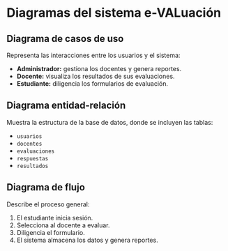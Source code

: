 # Diagramas del sistema e-VALuación

## Diagrama de casos de uso
Representa las interacciones entre los usuarios y el sistema:

- **Administrador:** gestiona los docentes y genera reportes.
- **Docente:** visualiza los resultados de sus evaluaciones.
- **Estudiante:** diligencia los formularios de evaluación.

## Diagrama entidad-relación
Muestra la estructura de la base de datos, donde se incluyen las tablas:
- `usuarios`
- `docentes`
- `evaluaciones`
- `respuestas`
- `resultados`

## Diagrama de flujo
Describe el proceso general:
1. El estudiante inicia sesión.
2. Selecciona al docente a evaluar.
3. Diligencia el formulario.
4. El sistema almacena los datos y genera reportes.
